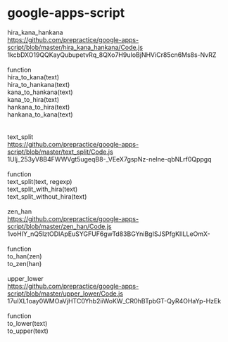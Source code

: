 # google-apps-script

hira_kana_hankana<br>
https://github.com/prepractice/google-apps-script/blob/master/hira_kana_hankana/Code.js<br>
1kcbDXO19QQKayQubupetvRq_8QXo7H9uIoBjNHViCr85cn6Ms8s-NvRZ
<br>
<br>
function<br>
hira_to_kana(text)<br>
hira_to_hankana(text)<br>
kana_to_hankana(text)<br>
kana_to_hira(text)<br>
hankana_to_hira(text)<br>
hankana_to_kana(text)<br>
<br>
<br>
text_split<br>
https://github.com/prepractice/google-apps-script/blob/master/text_split/Code.js<br>
1UIj_253yV8B4FWWVgt5ugeqB8-_VEeX7gspNz-nelne-qbNLrf0Qppgq
<br>
<br>
function<br>
text_split(text, regexp)<br>
text_split_with_hira(text)<br>
text_split_without_hira(text)
<br>
<br>
zen_han<br>
https://github.com/prepractice/google-apps-script/blob/master/zen_han/Code.js
<br>
1voHIY_nQ5lztODIApEuSYGFUF6gwTd83BGYniBgISJSPfgKIILLeOmX-
<br>
<br>
function<br>
to_han(zen)<br>
to_zen(han)
<br>
<br>
upper_lower<br>
https://github.com/prepractice/google-apps-script/blob/master/upper_lower/Code.js
<br>
17uIXL1oay0WMOaVjHTC0Yhb2iiWoKW_CR0hBTpbGT-QyR4OHaYp-HzEk
<br>
<br>
function<br>
to_lower(text)<br>
to_upper(text)
<br>
<br>
